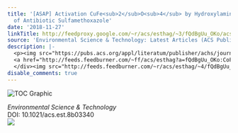 ```yaml
---
title: '[ASAP] Activation CuFe<sub>2</sub>O<sub>4</sub> by Hydroxylamine for Oxidation
  of Antibiotic Sulfamethoxazole'
date: '2018-11-27'
linkTitle: http://feedproxy.google.com/~r/acs/esthag/~3/fQdBgUu_OKo/acs.est.8b03340
source: 'Environmental Science & Technology: Latest Articles (ACS Publications)'
description: |-
  <p><img src="https://pubs.acs.org/appl/literatum/publisher/achs/journals/content/esthag/0/esthag.ahead-of-print/acs.est.8b03340/20181127/images/medium/es-2018-03340d_0006.gif" alt="TOC Graphic"/></p><div><cite>Environmental Science & Technology</cite></div><div>DOI: 10.1021/acs.est.8b03340</div><div class="feedflare">
  <a href="http://feeds.feedburner.com/~ff/acs/esthag?a=fQdBgUu_OKo:CoF6sXzlre4:yIl2AUoC8zA"><img src="http://feeds.feedburner.com/~ff/acs/esthag?d=yIl2AUoC8zA" border="0"></img></a>
  </div><img src="http://feeds.feedburner.com/~r/acs/esthag/~4/fQdBgUu_OKo" height="1" width="1" ...
disable_comments: true
---
```

<p><img src="https://pubs.acs.org/appl/literatum/publisher/achs/journals/content/esthag/0/esthag.ahead-of-print/acs.est.8b03340/20181127/images/medium/es-2018-03340d_0006.gif" alt="TOC Graphic"/></p><div><cite>Environmental Science & Technology</cite></div><div>DOI: 10.1021/acs.est.8b03340</div><div class="feedflare">
<a href="http://feeds.feedburner.com/~ff/acs/esthag?a=fQdBgUu_OKo:CoF6sXzlre4:yIl2AUoC8zA"><img src="http://feeds.feedburner.com/~ff/acs/esthag?d=yIl2AUoC8zA" border="0"></img></a>
</div><img src="http://feeds.feedburner.com/~r/acs/esthag/~4/fQdBgUu_OKo" height="1" width="1" ...
